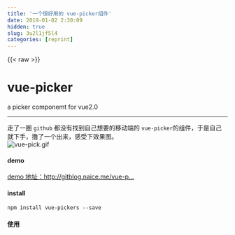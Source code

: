 ```yaml
---
title: '一个很好用的 vue-picker组件' 
date: 2019-01-02 2:30:09
hidden: true
slug: 3u2l1jf5l4
categories: [reprint]
---
```


{{< raw >}}

                    
<h1 id="articleHeader0">vue-picker</h1>
<p>a picker componemt for vue2.0</p>
<hr>
<p>走了一圈 <code>github</code> 都没有找到自己想要的移动端的 <code>vue-picker</code>的组件，于是自己就下手，撸了一个出来，感受下效果图。<br><span class="img-wrap"><img data-src="/img/remote/1460000015269473?w=583&amp;h=728" src="https://static.alili.tech/img/remote/1460000015269473?w=583&amp;h=728" alt="vue-pick.gif" title="vue-pick.gif" style="cursor: pointer;"></span></p>
<h4>demo</h4>
<p><a href="http://gitblog.naice.me/vue-picker/example/index.html" rel="nofollow noreferrer" target="_blank">demo 地址：</a><a href="http://gitblog.naice.me/vue-picker/example/index.html" rel="nofollow noreferrer" target="_blank">http://gitblog.naice.me/vue-p...</a></p>
<h4>install</h4>
<p><code>npm install vue-pickers --save</code></p>
<h4>使用</h4>
<div class="widget-codetool" style="display:none;">
      <div class="widget-codetool--inner">
      <span class="selectCode code-tool" data-toggle="tooltip" data-placement="top" title="" data-original-title="全选"></span>
      <span type="button" class="copyCode code-tool" data-toggle="tooltip" data-placement="top" data-clipboard-text="
<template>
  <div>
    <vue-pickers
      :show=&quot;show&quot;
      :columns=&quot;columns&quot;
      :defaultData=&quot;defaultData&quot;
      :selectData=&quot;pickData&quot;
      @cancel=&quot;close&quot;
      @confirm=&quot;confirmFn&quot;></vue-pickers>
  </div>
</template>

<script>
import vuePickers from 'vue-pickers'
export default {
  components: {
    vuePickers
  },
  data() {
    return {
      show: false,
      columns: 1,
      defaultData: [
        {
          text: 1999,
          value: 1999
        }
      ],
      pickData: {
        // 第一列的数据结构
        data1: [
          {
            text: 1999,
            value: 1999
          },
          {
            text: 2001,
            value: 2001
          }
        ]
      }
    }
  },
  methods: {
    close() {
      this.show = false
    },
    confirmFn(val) {
      this.show = false
      this.defaultData = [val.select1]
    },
    toShow() {
      this.show = true
    }
  }
}
</script>" title="" data-original-title="复制"></span>
      <span type="button" class="saveToNote code-tool" data-toggle="tooltip" data-placement="top" title="" data-original-title="放进笔记"></span>
      </div>
      </div><pre class="javascript hljs"><code class="javascript">
&lt;template&gt;
  <span class="xml"><span class="hljs-tag">&lt;<span class="hljs-name">div</span>&gt;</span>
    <span class="hljs-tag">&lt;<span class="hljs-name">vue-pickers</span>
      <span class="hljs-attr">:show</span>=<span class="hljs-string">"show"</span>
      <span class="hljs-attr">:columns</span>=<span class="hljs-string">"columns"</span>
      <span class="hljs-attr">:defaultData</span>=<span class="hljs-string">"defaultData"</span>
      <span class="hljs-attr">:selectData</span>=<span class="hljs-string">"pickData"</span>
      @<span class="hljs-attr">cancel</span>=<span class="hljs-string">"close"</span>
      @<span class="hljs-attr">confirm</span>=<span class="hljs-string">"confirmFn"</span>&gt;</span><span class="hljs-tag">&lt;/<span class="hljs-name">vue-pickers</span>&gt;</span>
  <span class="hljs-tag">&lt;/<span class="hljs-name">div</span>&gt;</span>
<span class="hljs-tag">&lt;/<span class="hljs-name">template</span>&gt;</span></span>

&lt;script&gt;
<span class="hljs-keyword">import</span> vuePickers <span class="hljs-keyword">from</span> <span class="hljs-string">'vue-pickers'</span>
<span class="hljs-keyword">export</span> <span class="hljs-keyword">default</span> {
  <span class="hljs-attr">components</span>: {
    vuePickers
  },
  data() {
    <span class="hljs-keyword">return</span> {
      <span class="hljs-attr">show</span>: <span class="hljs-literal">false</span>,
      <span class="hljs-attr">columns</span>: <span class="hljs-number">1</span>,
      <span class="hljs-attr">defaultData</span>: [
        {
          <span class="hljs-attr">text</span>: <span class="hljs-number">1999</span>,
          <span class="hljs-attr">value</span>: <span class="hljs-number">1999</span>
        }
      ],
      <span class="hljs-attr">pickData</span>: {
        <span class="hljs-comment">// 第一列的数据结构</span>
        data1: [
          {
            <span class="hljs-attr">text</span>: <span class="hljs-number">1999</span>,
            <span class="hljs-attr">value</span>: <span class="hljs-number">1999</span>
          },
          {
            <span class="hljs-attr">text</span>: <span class="hljs-number">2001</span>,
            <span class="hljs-attr">value</span>: <span class="hljs-number">2001</span>
          }
        ]
      }
    }
  },
  <span class="hljs-attr">methods</span>: {
    close() {
      <span class="hljs-keyword">this</span>.show = <span class="hljs-literal">false</span>
    },
    confirmFn(val) {
      <span class="hljs-keyword">this</span>.show = <span class="hljs-literal">false</span>
      <span class="hljs-keyword">this</span>.defaultData = [val.select1]
    },
    toShow() {
      <span class="hljs-keyword">this</span>.show = <span class="hljs-literal">true</span>
    }
  }
}
&lt;<span class="hljs-regexp">/script&gt;</span></code></pre>
<h3 id="articleHeader1">属性参数说明</h3>
<table>
<thead><tr>
<th>参数</th>
<th>说明</th>
<th>是否必须</th>
<th>类型</th>
<th>默认值</th>
</tr></thead>
<tbody>
<tr>
<td>show</td>
<td>显示隐藏picker</td>
<td>是</td>
<td>Boolean</td>
<td>false</td>
</tr>
<tr>
<td>columns</td>
<td>列数设置</td>
<td>是</td>
<td>Number</td>
<td>1</td>
</tr>
<tr>
<td>defaultData</td>
<td>默认显示设置</td>
<td>否</td>
<td>Array&lt;object&gt;</td>
<td>[]</td>
</tr>
<tr>
<td>link</td>
<td>是否开启联动数据</td>
<td>否</td>
<td>Boolean</td>
<td>false</td>
</tr>
<tr>
<td>selectData</td>
<td>数据设置，分别对应列（data1: [], data2: [], data3: [],）</td>
<td>是</td>
<td>Object</td>
<td>{}</td>
</tr>
</tbody>
</table>
<h3 id="articleHeader2">事件说明</h3>
<table>
<thead><tr>
<th>参数</th>
<th>说明</th>
<th>是否必须</th>
<th>类型</th>
<th>默认值</th>
</tr></thead>
<tbody>
<tr>
<td>cancel</td>
<td>取消选择</td>
<td>否</td>
<td>function</td>
<td>无</td>
</tr>
<tr>
<td>confirm</td>
<td>确认选择</td>
<td>否</td>
<td>function(val)</td>
<td>无</td>
</tr>
</tbody>
</table>

                
{{< /raw >}}

# 版权声明
本文资源来源互联网，仅供学习研究使用，版权归该资源的合法拥有者所有，

本文仅用于学习、研究和交流目的。转载请注明出处、完整链接以及原作者。

原作者若认为本站侵犯了您的版权，请联系我们，我们会立即删除！

## 原文标题
一个很好用的 vue-picker组件

## 原文链接
[https://segmentfault.com/a/1190000010907490](https://segmentfault.com/a/1190000010907490)

